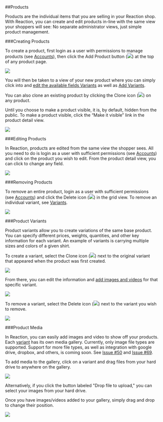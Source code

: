 ##Products

Products are the individual items that you are selling in your Reaction shop. With Reaction, you can create and edit products in-line with the same view your shoppers will see: No separate administrator views, just simple product management.

###Creating Products

To create a product, first login as a user with permissions to manage products (see [Accounts](#dashboard-accounts)), then click the Add Product button (![](http://raw.github.com/ongoworks/reaction/master/docs/assets/guide-icon-plus.png)) at the top of any product page.

![](http://raw.github.com/ongoworks/reaction/master/docs/assets/guide-products-createproduct.jpg)

You will then be taken to a view of your new product where you can simply click into and [edit the available fields Variants](#products-editing) as well as [Add Variants](#products-variants).

You can also clone an existing product by clicking the Clone icon (![](http://raw.github.com/ongoworks/reaction/master/docs/assets/guide-icon-clone.png)) on any product.

Until you choose to make a product visible, it is, by default, hidden from the public. To make a product visible, click the “Make it visible” link in the product detail view.

![](http://raw.github.com/ongoworks/reaction/master/docs/assets/guide-products-makevisible.png)

###Editing Products

In Reaction, products are edited from the same view the shopper sees. All you need to do is login as a user with sufficient permissions (see [Accounts](#dashboard-accounts)) and click on the product you wish to edit. From the product detail view, you can click to change any field.

![](http://raw.github.com/ongoworks/reaction/master/docs/assets/guide-products-editproduct.png)

###Removing Products

To remove an entire product, login as a user with sufficient permissions (see [Accounts](#dashboard-accounts)) and click the Delete icon (![](http://raw.github.com/ongoworks/reaction/master/docs/assets/guide-icon-delete.png)) in the grid view. To remove an individual variant, see [Variants](#products-variants).

![](http://raw.github.com/ongoworks/reaction/master/docs/assets/guide-products-removeproduct.jpg)

###Product Variants

Product variants allow you to create variations of the same base product. You can specify different prices, weights, quantities, and other key information for each variant. An example of variants is carrying multiple sizes and colors of a given shirt.

To create a variant, select the Clone icon (![](http://raw.github.com/ongoworks/reaction/master/docs/assets/guide-icon-clone.png)) next to the original variant that appeared when the product was first created.

![](http://raw.github.com/ongoworks/reaction/master/docs/assets/guide-products-createvariant.png)

From there, you can edit the information and [add images and videos](#products-media) for that specific variant.

![](http://raw.github.com/ongoworks/reaction/master/docs/assets/guide-products-editvariant.png)

To remove a variant, select the Delete icon (![](http://raw.github.com/ongoworks/reaction/master/docs/assets/guide-icon-delete.png)) next to the variant you wish to remove.

![](http://raw.github.com/ongoworks/reaction/master/docs/assets/guide-products-removevariant.png)

###Product Media

In Reaction, you can easily add images and video to show off your products. Each [variant](#products-variants) has its own media gallery. Currently, only image file types are supported. Support for more file types, as well as integration with google drive, dropbox, and others, is coming soon. See [Issue #50](https://github.com/ongoworks/reaction/issues/50) and [Issue #69](https://github.com/ongoworks/reaction/issues/69).

To add media to the gallery, click on a variant and drag files from your hard drive to anywhere on the gallery.

![](http://raw.github.com/ongoworks/reaction/master/docs/assets/guide-products-dropmedia.png)

Alternatively, if you click the button labeled "Drop file to upload," you can select your images from your hard drive.

Once you have images/videos added to your gallery, simply drag and drop to change their position.

![](http://raw.github.com/ongoworks/reaction/master/docs/assets/guide-products-dragmedia.png)


